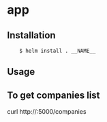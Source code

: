 # app

## Installation

```
    $ helm install . __NAME__
```

## Usage
## To get companies list

curl http://<IP>:5000/companies
